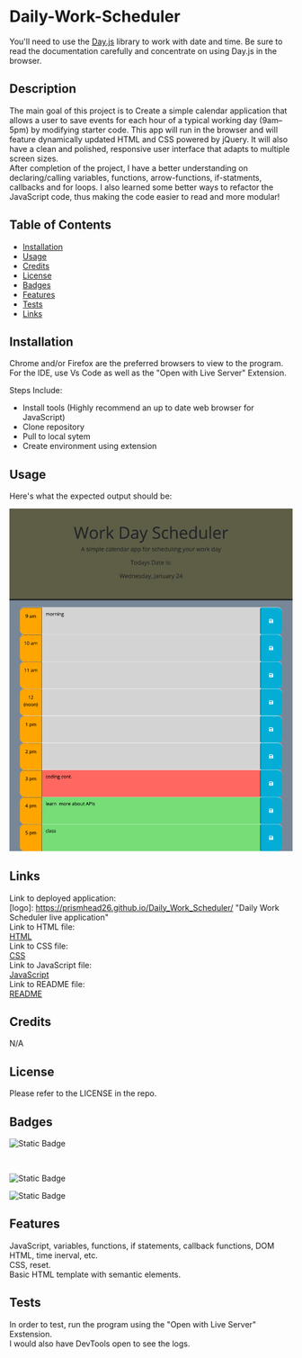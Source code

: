 # Daily-Work-Scheduler

You'll need to use the [Day.js](https://day.js.org/en/) library to work with date and time. Be sure to read the documentation carefully and concentrate on using Day.js in the browser.

## Description

The main goal of this project is to Create a simple calendar application that allows a user to save events for each hour of a typical working day (9am&ndash;5pm) by modifying starter code. This app will run in the browser and will feature dynamically updated HTML and CSS powered by jQuery. It will also have a clean and polished, responsive user interface that adapts to multiple screen sizes.
<br>
After completion of the project, I have a better understanding on declaring/calling variables, functions, arrow-functions, if-statments, callbacks and for loops. I also learned some better ways to refactor the JavaScript code, thus making the code easier to read and more modular!

## Table of Contents

- [Installation](#installation)
- [Usage](#usage)
- [Credits](#credits)
- [License](#license)
- [Badges](#badges)
- [Features](#features)
- [Tests](#tests)
- [Links](#links)

## Installation

Chrome and/or Firefox are the preferred browsers to view to the program.
<br>
For the IDE, use Vs Code as well as the "Open with Live Server" Extension.

Steps Include:

- Install tools (Highly recommend an up to date web browser for JavaScript)
- Clone repository
- Pull to local sytem
- Create environment using extension

## Usage

Here's what the expected output should be:

![alt text](assets/Images/screenshot.png)

## Links

Link to deployed application:
<br>
[logo]: https://prismhead26.github.io/Daily_Work_Scheduler/ "Daily Work Scheduler live application"
<br>
Link to HTML file:
<br>
[HTML](/index.html)
<br>
Link to CSS file:
<br>
[CSS](/assets/styles.css)
<br>
Link to JavaScript file:
<br>
[JavaScript](/assets/script.js)
<br>
Link to README file:
<br>
[README](/README.md)

## Credits

N/A

## License

Please refer to the LICENSE in the repo.

## Badges

![Static Badge](https://img.shields.io/badge/Javascript%20-82%25%20-yellow)

<br>

![Static Badge](https://img.shields.io/badge/CSS%20-7%25%20-purple)
<br>

![Static Badge](https://img.shields.io/badge/HTML%20-11%25%20-orange)

## Features

JavaScript, variables, functions, if statements, callback functions, DOM HTML, time inerval, etc.
<br>
CSS, reset.
<br>
Basic HTML template with semantic elements.

## Tests

In order to test, run the program using the "Open with Live Server" Exstension.
<br>
I would also have DevTools open to see the logs.